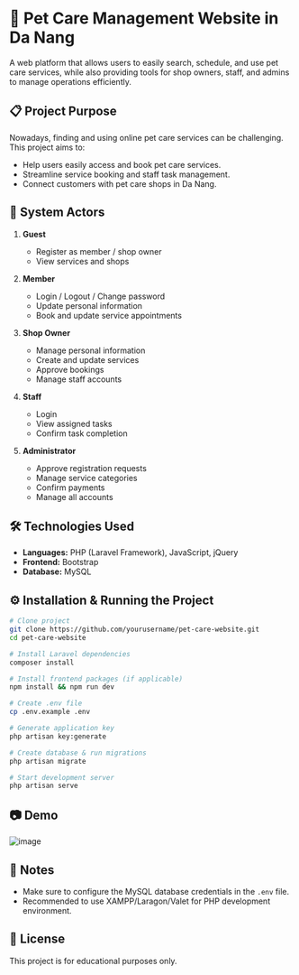 
# 🐾 Pet Care Management Website in Da Nang

A web platform that allows users to easily search, schedule, and use pet care services, while also providing tools for shop owners, staff, and admins to manage operations efficiently.

## 📋 Project Purpose

Nowadays, finding and using online pet care services can be challenging. This project aims to:
- Help users easily access and book pet care services.
- Streamline service booking and staff task management.
- Connect customers with pet care shops in Da Nang.

## 👥 System Actors

1. **Guest**
   - Register as member / shop owner
   - View services and shops

2. **Member**
   - Login / Logout / Change password
   - Update personal information
   - Book and update service appointments

3. **Shop Owner**
   - Manage personal information
   - Create and update services
   - Approve bookings
   - Manage staff accounts

4. **Staff**
   - Login
   - View assigned tasks
   - Confirm task completion

5. **Administrator**
   - Approve registration requests
   - Manage service categories
   - Confirm payments
   - Manage all accounts

## 🛠️ Technologies Used

- **Languages:** PHP (Laravel Framework), JavaScript, jQuery  
- **Frontend:** Bootstrap  
- **Database:** MySQL

## ⚙️ Installation & Running the Project

```bash
# Clone project
git clone https://github.com/yourusername/pet-care-website.git
cd pet-care-website

# Install Laravel dependencies
composer install

# Install frontend packages (if applicable)
npm install && npm run dev

# Create .env file
cp .env.example .env

# Generate application key
php artisan key:generate

# Create database & run migrations
php artisan migrate

# Start development server
php artisan serve
```

## 📷 Demo

![image](https://github.com/user-attachments/assets/68b02f61-d2f6-471f-be56-c58e507b5e38)


## 📌 Notes

- Make sure to configure the MySQL database credentials in the `.env` file.
- Recommended to use XAMPP/Laragon/Valet for PHP development environment.

## 📄 License

This project is for educational purposes only.
